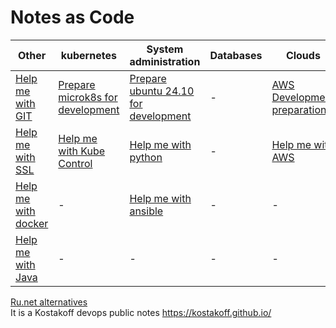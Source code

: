# Notes as Code

|Other|kubernetes|System administration|Databases|Clouds|
| --- | --- | --- |---| --- |
|[Help me with GIT](/docks/help-me-with-git.md)|[Prepare microk8s for development](/docks/ubuntu24-microk8s.md)|[Prepare ubuntu 24.10 for development](/docks/ubuntu24-for-work.md)|-|[AWS Development preparation](/docks/aws-developmet-preparation.md)|
|[Help me with SSL](/docks/help-me-with-ssl.md)|[Help me with Kube Control](/docks/help-me-with-kube-control.md)|[Help me with python](/docks/help-me-with-python.md)|-|[Help me with AWS](./docks/help-me-with-aws.md)|
|[Help me with docker](/docks/help-me-with-docker.md)|-|[Help me with ansible](./docks/help-me-with-ansible.md)|-|-|
|[Help me with Java](/docks/help-me-with-java.md)|-|-|-|-|

[Ru.net alternatives](/docks/ru-alternatives.md) \
It is a Kostakoff devops public notes https://kostakoff.github.io/
